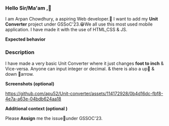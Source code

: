 
### Hello Sir/Ma'am ,👋
I am Arpan Chowdhury, a aspiring Web developer.🤖 I want to add my **Unit Converter** project under GSSoC'23.😁We all use this most used mobile application. I have made it with the use of HTML,CSS & JS.

**Expected behavior**
<!-- A clear and concise description of what you expected to happen. -->
### Description
I have made a very basic Unit Converter where it just changes **foot to inch** & Vice-versa. Anyone can input integer or decimal. & there is also a up🔼 & down 🔽arrow. 

**Screenshots (optional)**
<!-- If applicable, add screenshots to help explain your problem. -->
https://github.com/apu52/Unit-converter/assets/114172928/0b4d16dc-fbf8-4e7a-a63e-04bdb624aa18



**Additional context (optional )**
<!-- Add any other context about the problem here. -->
Please **Assign** me the issue🙏under GSSOC'23.
